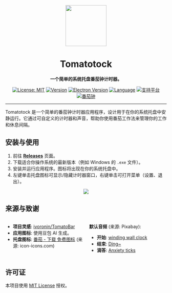 <p align="center">
<img src="https://fzg-1324261000.cos.ap-nanjing.myqcloud.com/markdown/%E6%96%B0%E5%9B%BE%E6%A0%87bd.png" width="128" height="128"/>
<p>

<div align="center">

# Tomatotock 

**一个简单的系统托盘番茄钟计时器。**

[![License: MIT](https://img.shields.io/badge/License-MIT-yellow.svg)](https://opensource.org/licenses/MIT)
[![Version](https://img.shields.io/github/package-json/v/fzg001/tomatotock)](https://github.com/fzg001/Tomatotock/releases)
[![Electron Version](https://img.shields.io/badge/electron-22.3.27-blue.svg)](https://www.electronjs.org/)
[![Language](https://img.shields.io/badge/language-English%20%7C%20%E4%B8%AD%E6%96%87-blue)](README.md)
[![支持平台](https://img.shields.io/badge/platforms-Windows-lightgrey)](https://github.com/fzg001/Tomatotock/releases)
[![番茄钟](https://img.shields.io/badge/番茄钟-25%20分钟-red)](https://zh.wikipedia.org/wiki/%E7%95%AA%E8%8C%84%E5%B7%A5%E4%BD%9C%E6%B3%95)


</div>

---

Tomatotock 是一个简单的番茄钟计时器应用程序，设计用于在你的系统托盘中安静运行。它通过可自定义的计时器和声音，帮助你使用番茄工作法来管理你的工作和休息间隔。

## 安装与使用

1.  前往 [**Releases**](https://github.com/fzg001/Tomatotock/releases) 页面。
2.  下载适合你操作系统的最新版本（例如 Windows 的 `.exe` 文件）。
3.  安装并运行应用程序。图标将出现在你的系统托盘中。
4.  左键单击托盘图标可显示/隐藏计时器窗口，右键单击可打开菜单（设置、退出）。

<div align="center">
  <img src="https://fzg-1324261000.cos.ap-nanjing.myqcloud.com/markdown/9370A9916DAF8572C239306E9A9F4494.gif"  />
</div>

## 来源与致谢

<div style="display: flex; justify-content: space-between; margin-bottom: 20px;">
  <div style="width: 48%;">
    <ul>
      <li><strong>项目灵感</strong>: <a href="https://github.com/ivoronin/TomatoBar">ivoronin/TomatoBar</a></li>
      <li><strong>应用图标</strong>: 使用豆包 AI 生成。</li>
      <li><strong>托盘图标</strong>: <a href="https://icon-icons.com/zh/%E5%9B%BE%E6%A0%87/%E7%95%AA%E8%8C%84/100803">番茄 - 下载 免费图标</a> (来源: icon-icons.com)</li>
    </ul>
  </div>
  <div style="width: 48%;">
    <p><strong>默认音频</strong> (来源: Pixabay):</p>
    <ul>
      <li><strong>开始</strong>: <a href="https://pixabay.com/sound-effects/winding-wall-clock-66230/">winding wall clock</a></li>
      <li><strong>结束</strong>: <a href="https://pixabay.com/sound-effects/ding-126626/">Ding~</a></li>
      <li><strong>滴答</strong>: <a href="https://pixabay.com/sound-effects/anxiety-ticks-247694/">Anxiety ticks</a></li>
    </ul>
  </div>
</div>

## 许可证

本项目使用 [MIT License](LICENSE) 授权。
